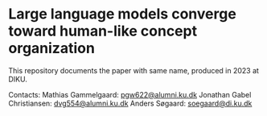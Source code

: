 # Large language models converge toward human-like concept organization

This repository documents the paper with same name, produced in 2023 at DIKU.

Contacts:
Mathias Gammelgaard: pgw622@alumni.ku.dk
Jonathan Gabel Christiansen: dvg554@alumni.ku.dk
Anders Søgaard: soegaard@di.ku.dk